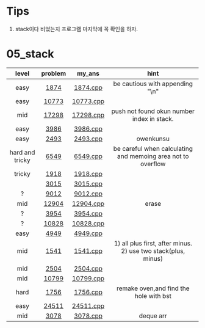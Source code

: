 # Tips
1. stack이다 비었는지 프로그램 마지막에 꼭 확인을 하자.

# 05_stack
| level | problem | my_ans | hint |
| :--: | :--: | :--: | :--: |
| easy | [1874](https://www.acmicpc.net/problem/1874) | [1874.cpp](./1874/1874.cpp) | be cautious with appending "\n" |
| easy | [10773](https://www.acmicpc.net/problem/10773) | [10773.cpp](./10773/10773.cpp) |  |
| mid | [17298](https://www.acmicpc.net/problem/17298) | [17298.cpp](./17298/17298.cpp) | push not found okun number index in stack. |
| easy | [3986](https://www.acmicpc.net/problem/3986) | [3986.cpp](./3986/3986.cpp) |  |
| easy | [2493](https://www.acmicpc.net/problem/2493) | [2493.cpp](./2493/2493.cpp) | owenkunsu |
| hard and tricky | [6549](https://www.acmicpc.net/problem/6549) | [6549.cpp](./6549/6549.cpp) | be careful when calculating and memoing area not to overflow |
| tricky | [1918](https://www.acmicpc.net/problem/1918) | [1918.cpp](./1918/1918.cpp) |  |
|  | [3015](https://www.acmicpc.net/problem/3015) | [3015.cpp](./3015/3015.cpp) |  |
| ? | [9012](https://www.acmicpc.net/problem/9012) | [9012.cpp](./9012/9012.cpp) |  |
| mid | [12904](https://www.acmicpc.net/problem/12904) | [12904.cpp](./12904/12904.cpp) | erase |
| ? | [3954](https://www.acmicpc.net/problem/3954) | [3954.cpp](./3954/3954.cpp) |  |
| ? | [10828](https://www.acmicpc.net/problem/10828) | [10828.cpp](./10828/10828.cpp) |  |
| easy | [4949](https://www.acmicpc.net/problem/4949) | [4949.cpp](./4949/4949.cpp) |  |
| mid | [1541](https://www.acmicpc.net/problem/1541) | [1541.cpp](./1541/1541.cpp) | 1) all plus first, after minus. 2) use two stack(plus, minus) |
| mid | [2504](https://www.acmicpc.net/problem/2504) | [2504.cpp](./2504/2504.cpp) |  |
| mid | [10799](https://www.acmicpc.net/problem/10799) | [10799.cpp](./10799/10799.cpp) |  |
| hard | [1756](https://www.acmicpc.net/problem/1756) | [1756.cpp](./1756/1756.cpp) | remake oven,and find the hole with bst |
| easy | [24511](https://www.acmicpc.net/problem/24511) | [24511.cpp](./24511/24511.cpp) |  |
| mid | [3078](https://www.acmicpc.net/problem/3078) | [3078.cpp](./3078/3078.cpp) | deque arr |
